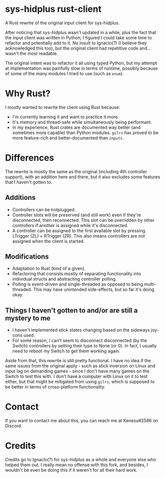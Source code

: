# sys-hidplus rust-client
A Rust rewrite of the original input client for sys-hidplus.

After noticing that sys-hidplus wasn't updated in a while, plus the fact that the input client was
written in Python, I figured I could take some time to refactor and potentially add to it. No insult
to Ignaclo(?) (I believe they acknowledged this too), but the original client had repetitive code
and...  wasn't the most readable.

The original intent was to refactor it all using typed Python, but my attempt at implementation was
painfully slow in terms of runtime, possibly because of some of the many modules I tried to use
(such as `enum`).

# Why Rust?
I mostly wanted to rewrite the client using Rust because:
- I'm currently learning it and want to practice it more.
- It's memory and thread-safe while simultaneously being performant.
- In my experience, Rust crates are documented way better (and sometimes more capable) than Python
modules.  `gilrs` has proved to be more feature-rich and better-documented than `inputs`.

# Differences
The rewrite is mostly the same as the original (including 4th controller support), with an addition
here and there, but it also excludes some features that I haven't gotten to.

## Additions
- Controllers can be hotplugged.
- Controller slots will be preserved (and still work) even if they're disconnected, then
reconnected. This slot can be overridden by other controllers if another is assigned while it's
disconnected.
- A controller can be assigned to the first available slot by pressing LTrigger (ZL) + RTrigger
(ZR). This also means controllers are not assigned when the client is started.

## Modifications
- Adaptation to Rust (kind of a given).
- Refactoring that consists mostly of separating functionality into individual structs and
abstracting controller polling.
- Polling is event-driven and single-threaded as opposed to being multi-threaded. This may have
unintended side-effects, but so far it's doing okay.

## Things I haven't gotten to and/or are still a mystery to me
- I haven't implemented stick states changing based on the sideways joy-cons used.
- For some reason, I can't seem to disconnect disconnected (by the Switch) controllers by setting
their type to None (or 0). In fact, I usually need to reboot my Switch to get them working again.

Aside from that, this rewrite is still pretty functional. I have no idea if the same issues from the
original apply - such as stick inversion on Linux and input lag on demanding games - since I don't
have many games on the Switch to test this with. I don't have a computer with Linux on it to test
either, but that might be mitigated from using `gilrs`, which is supposed to be better in terms of
cross-platform functionality.

# Contact
If you want to contact me about this, you can reach me at Kenesu#2586 on Discord.

# Credits
Credits go to Ignaclo(?) for sys-hidplus as a whole and everyone else who helped them out. I really
mean no offense with this fork, and besides, I wouldn't be even be doing this if it weren't for all
their hard work.